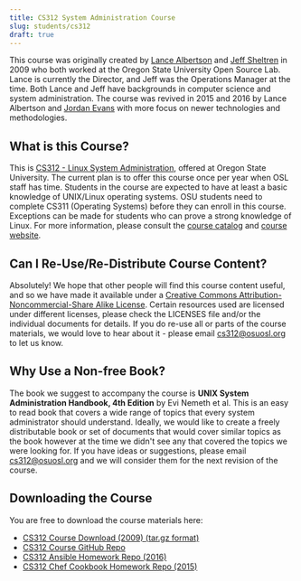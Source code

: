 ```yaml
---
title: CS312 System Administration Course
slug: students/cs312
draft: true
---
```


This course was originally created by [Lance Albertson](https://www.linkedin.com/in/ramereth/) and [Jeff Sheltren](https://www.linkedin.com/in/jeffsheltren/) in 2009 who both worked at the Oregon
State University Open Source Lab. Lance is currently the Director, and Jeff was the Operations Manager at the time.
Both Lance and Jeff have backgrounds in computer science and system administration. The course was revived in 2015 and
2016 by Lance Albertson and [Jordan Evans](https://github.com/jordane) with more focus on newer technologies and methodologies.

What is this Course?
--------------------

This is [CS312 - Linux System Administration](http://cs312.osuosl.org), offered at Oregon State University. The current plan is to offer this
course once per year when OSL staff has time. Students in the course are expected to have at least a basic knowledge of
UNIX/Linux operating systems. OSU students need to complete CS311 (Operating Systems) before they can enroll in this
course. Exceptions can be made for students who can prove a strong knowledge of Linux. For more information, please
consult the [course catalog](http://catalog.oregonstate.edu/CourseDetail.aspx?subjectcode=CS&coursenumber=312) and [course website](http://cs312.osuosl.org).

Can I Re-Use/Re-Distribute Course Content?
------------------------------------------

Absolutely! We hope that other people will find this course content useful, and so we have made it available under a
[Creative Commons Attribution-Noncommercial-Share Alike License](http://creativecommons.org/licenses/by-nc-sa/3.0/us/). Certain resources used are licensed under different
licenses, please check the LICENSES file and/or the individual documents for details. If you do re-use all or parts of
the course materials, we would love to hear about it - please email cs312@osuosl.org to let us know.

Why Use a Non-free Book?
------------------------

The book we suggest to accompany the course is **UNIX System Administration Handbook, 4th Edition** by Evi Nemeth et
al. This is an easy to read book that covers a wide range of topics that every system administrator should understand.
Ideally, we would like to create a freely distributable book or set of documents that would cover similar topics as the
book however at the time we didn't see any that covered the topics we were looking for. If you have ideas or
suggestions, please email cs312@osuosl.org and we will consider them for the next revision of the course.

Downloading the Course
----------------------

You are free to download the course materials here:

- [CS312 Course Download (2009) (tar.gz format)](http://osuosl.org/sites/default/files/cs312_linux_sysadmin_files.tar.gz)
- [CS312 Course GitHub Repo](https://github.com/osuosl/cs312)
- [CS312 Ansible Homework Repo (2016)](https://github.com/osuosl/cs312-hw-ansible)
- [CS312 Chef Cookbook Homework Repo (2015)](https://github.com/osuosl/cs312-hw-cookbook)
